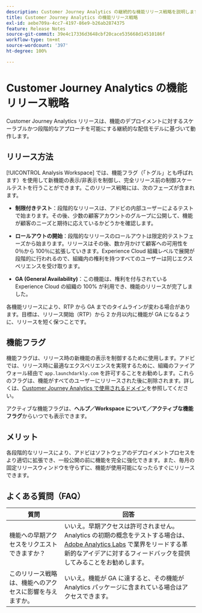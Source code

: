 ```yaml
---
description: Customer Journey Analytics の継続的な機能リリース戦略を説明します
title: Customer Journey Analytics の機能リリース戦略
exl-id: aebe709a-4cc7-4197-86e9-b26ab2874375
feature: Release Notes
source-git-commit: 39e4c17336d3648cbf20cace535668d14510186f
workflow-type: tm+mt
source-wordcount: '397'
ht-degree: 100%

---
```


# Customer Journey Analytics の機能リリース戦略

Customer Journey Analytics リリースは、機能のデプロイメントに対するスケーラブルかつ段階的なアプローチを可能にする継続的な配信モデルに基づいて動作します。

## リリース方法

[!UICONTROL Analysis Workspace] では、機能フラグ（「トグル」とも呼ばれます）を使用して新機能の表示/非表示を制御し、完全リリース前の制御スケールテストを行うことができます。このリリース戦略には、次のフェーズが含まれます。

* **制限付きテスト**：段階的なリリースは、アドビの内部ユーザーによるテストで始まります。その後、少数の顧客アカウントのグループに公開して、機能が顧客のニーズと期待に応えているかどうかを確認します。

* **ロールアウトの開始**：段階的なリリースのロールアウトは限定的テストフェーズから始まります。リリースはその後、数か月かけて顧客への可用性を 0％から 100％に拡張していきます。Experience Cloud 組織レベルで展開が段階的に行われるので、組織内の権利を持つすべてのユーザーは同じエクスペリエンスを受け取ります。

* **GA (General Availability)**：この機能は、権利を付与されている Experience Cloud の組織の 100% が利用でき、機能のリリースが完了しました。

各機能リリースにより、RTP から GA までのタイムラインが変わる場合があります。目標は、リリース開始（RTP）から 2 か月以内に機能が GA になるように、リリースを短く保つことです。

## 機能フラグ

機能フラグは、リリース時の新機能の表示を制御するために使用します。アドビでは、リリース時に最適なエクスペリエンスを実現するために、組織のファイアウォール経由で `app.launchdarkly.com` を許可することをお勧めします。これらのフラグは、機能がすべてのユーザーにリリースされた後に削除されます。詳しくは、[Customer Journey Analytics で使用されるドメイン](../technotes/domains.md)を参照してください。

アクティブな機能フラグは、**ヘルプ／Workspace について／アクティブな機能フラグ**&#x200B;からいつでも表示できます。

## メリット

各段階的なリリースにより、アドビはソフトウェアのデプロイメントプロセスをより適切に拡張でき、一般公開の前に機能を完全に強化できます。また、毎月の固定リリースウィンドウを守らずに、機能が使用可能になったらすぐにリリースできます。

## よくある質問（FAQ）

| 質問 | 回答 |
| --- | --- |
| 機能への早期アクセスをリクエストできますか？ | いいえ。早期アクセスは許可されません。<br>Analytics の初期の概念をテストする場合は、[Adobe Analytics Labs](https://experienceleague.adobe.com/docs/analytics/analyze/labs.html?lang=ja) で業界をリードする革新的なアイデアに対するフィードバックを提供してみることをお勧めします。 |
| このリリース戦略は、機能へのアクセスに影響を与えますか。 | いいえ。機能が GA に達すると、その機能が Analytics パッケージに含まれている場合はアクセスできます。 |
